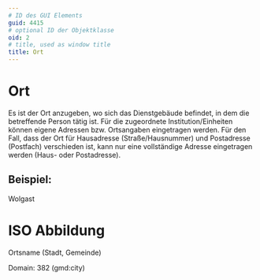 ```yaml
---
# ID des GUI Elements
guid: 4415
# optional ID der Objektklasse
oid: 2
# title, used as window title
title: Ort
---
```


# Ort

Es ist der Ort anzugeben, wo sich das Dienstgebäude befindet, in dem die betreffende Person tätig ist. Für die zugeordnete Institution/Einheiten können eigene Adressen bzw. Ortsangaben eingetragen werden. Für den Fall, dass der Ort für Hausadresse (Straße/Hausnummer) und Postadresse (Postfach) verschieden ist, kann nur eine vollständige Adresse eingetragen werden (Haus- oder Postadresse).

## Beispiel:

Wolgast

# ISO Abbildung

Ortsname (Stadt, Gemeinde)

Domain: 382 (gmd:city)
